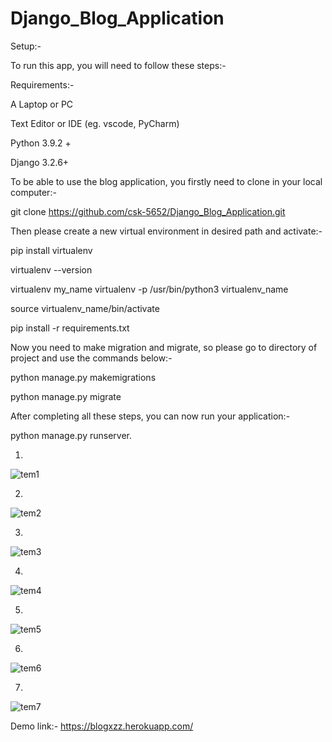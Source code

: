# Django_Blog_Application

Setup:-


To run this app, you will need to follow these steps:-


Requirements:-


A Laptop or PC


Text Editor or IDE (eg. vscode, PyCharm)


Python 3.9.2 +


Django 3.2.6+


To be able to use the blog application, you firstly need to clone in your local computer:-


git clone https://github.com/csk-5652/Django_Blog_Application.git

Then please create a new virtual environment in desired path and activate:-
 
 
pip install virtualenv 


virtualenv --version 


virtualenv my_name virtualenv -p /usr/bin/python3 virtualenv_name 

source virtualenv_name/bin/activate

pip install -r requirements.txt
 
Now you need to make migration and migrate, so please go to directory of project and use the commands below:-

python manage.py makemigrations

python manage.py migrate
 

After completing all these steps, you can now run your application:-

python manage.py runserver.

1.

![tem1](https://user-images.githubusercontent.com/79008598/139534740-7d7d2386-cdc7-4a9c-b877-da6f2cb34510.png)

2.

![tem2](https://user-images.githubusercontent.com/79008598/139534746-aecf74b7-33ca-4242-9a0b-ec69da7cb8fd.png)

3.

![tem3](https://user-images.githubusercontent.com/79008598/139534755-2890b37e-b9a3-4be6-9e9c-ae6c2bba4a32.png)

4.

![tem4](https://user-images.githubusercontent.com/79008598/139534763-4967039e-3e3e-4671-b360-a3d8c2ccf09c.png)

5.

![tem5](https://user-images.githubusercontent.com/79008598/139534779-e4c1853f-8178-480f-83be-af9646dfb082.png)

6.

![tem6](https://user-images.githubusercontent.com/79008598/139535139-1f140246-fa33-4d6b-9863-cd20a174e31d.png)

7.

![tem7](https://user-images.githubusercontent.com/79008598/139535150-d29dd364-7d0f-4210-8d44-fee283326da4.png)

Demo link:-
https://blogxzz.herokuapp.com/


